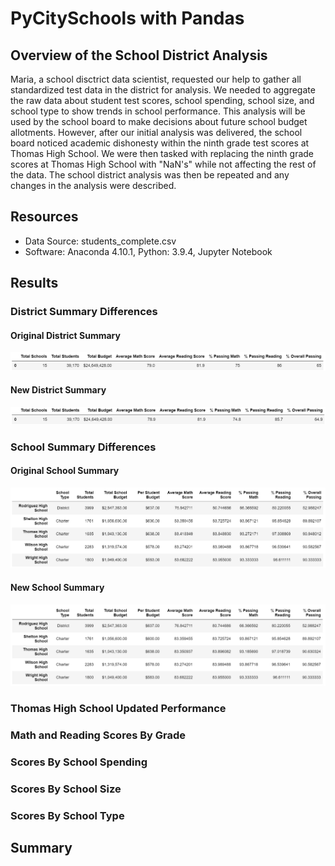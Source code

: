 # PyCitySchools with Pandas

## Overview of the School District Analysis
Maria, a school disctrict data scientist, requested our help to gather all standardized test data in the district for analysis. We needed to aggregate the raw data about student test scores, school spending, school size, and school type to show trends in school performance. This analysis will be used by the school board to make decisions about future school budget allotments. However, after our initial analysis was delivered, the school board noticed academic dishonesty within the ninth grade test scores at Thomas High School. We were then tasked with replacing the ninth grade scores at Thomas High School with "NaN's" while not affecting the rest of the data. The school district analysis was then be repeated and any changes in the analysis were described. 

## Resources
- Data Source: students_complete.csv
- Software: Anaconda 4.10.1, Python: 3.9.4, Jupyter Notebook

## Results
### District Summary Differences
#### Original District Summary
![Image of Original District Summary](https://github.com/jpb12002/School_District_Analysis/blob/main/Resources/Original_District_Summary.png)

#### New District Summary
![Image of New District Summary](https://github.com/jpb12002/School_District_Analysis/blob/main/Resources/New_District_Summary.png)

### School Summary Differences
#### Original School Summary
![Image of Original School Summary](https://github.com/jpb12002/School_District_Analysis/blob/main/Resources/Original_School_Summary.png)

#### New School Summary
![Image of New School Summary](https://github.com/jpb12002/School_District_Analysis/blob/main/Resources/New_School_Summary.png)

### Thomas High School Updated Performance


### Math and Reading Scores By Grade



### Scores By School Spending


### Scores By School Size


### Scores By School Type


## Summary
